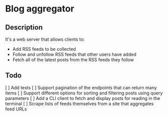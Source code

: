 # Blog aggregator

## Description

It's a web server that allows clients to:

- Add RSS feeds to be collected
- Follow and unfollow RSS feeds that other users have added
- Fetch all of the latest posts from the RSS feeds they follow

## Todo

[ ] Add tests
[ ] Support pagination of the endpoints that can return many items
[ ] Support different options for sorting and filtering posts using query parameters
[ ] Add a CLI client to fetch and display posts for reading in the terminal
[ ] Scrape lists of feeds themselves from a site that aggregates feed URLs

